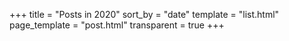 +++
title = "Posts in 2020"
sort_by = "date"
template = "list.html"
page_template = "post.html"
transparent = true
+++
